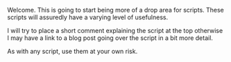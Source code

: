 Welcome. This is going to start being more of a drop area for scripts. These scripts will assuredly have a varying level of usefulness. 

I will try to place a short comment explaining the script at the top otherwise I may have a link to a blog post going over the script in a bit more detail.

As with any script, use them at your own risk. 
